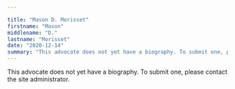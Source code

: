 ```yaml
---

title: "Mason D. Morisset"
firstname: "Mason"
middlename: "D."
lastname: "Morisset"
date: "2020-12-14"
summary: "This advocate does not yet have a biography. To submit one, please contact the site administrator."
---
```

This advocate does not yet have a biography. To submit one, please contact the site administrator.

